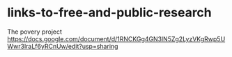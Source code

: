 # links-to-free-and-public-research

The povery project
https://docs.google.com/document/d/1RNCKGg4GN3lN5Zg2LyzVKgRwp5UWwr3lraLf6yRCnUw/edit?usp=sharing
